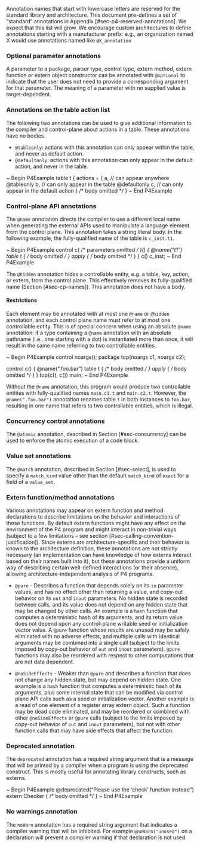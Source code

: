 Annotation names that start with lowercase letters are reserved for the
standard library and architecture. This document pre-defines a set of
“standard” annotations in Appendix \[\#sec-p4-reserved-annotations\].
We expect that this list will grow. We encourage custom architectures to
define annotations starting with a manufacturer prefix: e.g., an
organization named X would use annotations named like `@X_annotation`

### Optional parameter annotations

A parameter to a package, parser type, control type, extern method,
extern function or extern object constructor can be annotated with
`@optional` to indicate that the user does not need to provide a
corresponding argument for that parameter. The meaning of a parameter
with no supplied value is target-dependent.

### Annotations on the table action list

The following two annotations can be used to give additional information
to the compiler and control-plane about actions in a table. These
annotations have no bodies.

  - `@tableonly`: actions with this annotation can only appear within
    the table, and never as default action.
  - `@defaultonly`: actions with this annotation can only appear in the
    default action, and never in the table.

\~ Begin P4Example table t { actions = { a, // can appear anywhere
@tableonly b, // can only appear in the table @defaultonly c, // can
only appear in the default action } /\* body omitted \*/ } \~ End
P4Example

### Control-plane API annotations

The `@name` annotation directs the compiler to use a different local
name when generating the external APIs used to manipulate a language
element from the control plane. This annotation takes a string literal
body. In the following example, the fully-qualified name of the table is
`c_inst.t1`.

\~ Begin P4Example control c( /\* parameters omitted */ )() {
@name(“t1”) table t { /* body omitted */ } apply { /* body omitted
\*/ } } c() c\_inst; \~ End P4Example

The `@hidden` annotation hides a controllable entity, e.g. a table, key,
action, or extern, from the control plane. This effectively removes its
fully-qualified name (Section \[\#sec-cp-names\]). This annotation does
not have a body.

#### Restrictions

Each element may be annotated with at most one `@name` or `@hidden`
annotation, and each control plane name must refer to at most one
controllable entity. This is of special concern when using an absolute
`@name` annotation: if a type containing a `@name` annotation with an
absolute pathname (i.e., one starting with a dot) is instantiated more
than once, it will result in the same name referring to two controllable
entities.

\~ Begin P4Example control noargs(); package top(noargs c1, noargs c2);

control c() { @name(“.foo.bar”) table t { /\* body omitted */ } apply {
/* body omitted \*/ } } top(c(), c()) main; \~ End P4Example

Without the `@name` annotation, this program would produce two
controllable entities with fully-qualified names `main.c1.t` and
`main.c2.t`. However, the `@name(".foo.bar")` annotation renames table
`t` in both instances to `foo.bar`, resulting in one name that refers to
two controllable entities, which is illegal.

### Concurrency control annotations

The `@atomic` annotation, described in Section \[\#sec-concurrency\] can
be used to enforce the atomic execution of a code block.

### Value set annotations

The `@match` annotation, described in Section \[\#sec-select\], is used
to specify a `match_kind` value other than the default `match_kind` of
`exact` for a field of a `value_set`.

### Extern function/method annotations

Various annotations may appear on extern function and method
declarations to describe limitations on the behavior and interactions of
those functions. By default extern functions might have any effect on
the environment of the P4 program and might interact in non-trivial ways
(subject to a few limitations – see section
\[\#sec-calling-convention-justification\]). Since externs are
architecture-specific and their behavior is known to the architecture
definition, these annotations are not strictly necessary (an
implementation can have knowledge of how externs interact based on their
names built into it), but these annotations provide a uniform way of
describing certain well-defined interactions (or their absence),
allowing architecture-independent analysis of P4 programs.

  - `@pure` - Describes a function that depends solely on its `in`
    parameter values, and has no effect other than returning a value,
    and copy-out behavior on its `out` and `inout` parameters. No hidden
    state is recorded between calls, and its value does not depend on
    any hidden state that may be changed by other calls. An example is a
    `hash` function that computes a deterministic hash of its arguments,
    and its return value does not depend upon any control-plane writable
    seed or initialization vector value. A `@pure` function whose
    results are unused may be safely eliminated with no adverse effects,
    and multiple calls with identical arguments may be combined into a
    single call (subject to the limits imposed by copy-out behavior of
    `out` and `inout` parameters). `@pure` functions may also be
    reordered with respect to other computations that are not data
    dependent.

  - `@noSideEffects` - Weaker than `@pure` and describes a function that
    does not change any hidden state, but may depend on hidden state.
    One example is a `hash` function that computes a deterministic hash
    of its arguments, plus some internal state that can be modified via
    control plane API calls such as a seed or initialization vector.
    Another example is a read of one element of a register array extern
    object. Such a function may be dead code eliminated, and may be
    reordered or combined with other `@noSideEffects` or `@pure` calls
    (subject to the limits imposed by copy-out behavior of `out` and
    `inout` parameters), but not with other function calls that may have
    side effects that affect the function.

### Deprecated annotation

The `deprecated` annotation has a required string argument that is a
message that will be printed by a compiler when a program is using the
deprecated construct. This is mostly useful for annotating library
constructs, such as externs.

\~ Begin P4Example @deprecated(“Please use the ‘check’ function
instead”) extern Checker { /\* body omitted \*/ } \~ End P4Example

### No warnings annotation

The `noWarn` annotation has a required string argument that indicates a
compiler warning that will be inhibited. For example `@noWarn("unused")`
on a declaration will prevent a compiler warning if that declaration is
not used.
